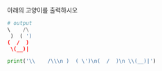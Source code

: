 아래의 고양이를 출력하시오

```python
# output
\    /\
 )  ( ')
(  /  )
 \(__)|
```



```python
print('\\    /\\\n )  ( \')\n(  /  )\n \\(__)|')
```

